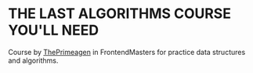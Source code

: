 # THE LAST ALGORITHMS COURSE YOU'LL NEED

Course by [ThePrimeagen](https://twitch.tv/ThePrimeagen) in FrontendMasters for practice data structures and algorithms.
